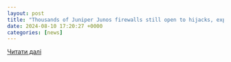 ```yaml
---
layout: post
title: "Thousands of Juniper Junos firewalls still open to hijacks, exploit code available to all"
date: 2024-08-10 17:20:27 +0000
categories: [news]
---
```


[Читати далі](https://www.msn.com/en-us/news/technology/thousands-of-juniper-junos-firewalls-still-open-to-hijacks-exploit-code-available-to-all/ar-AA1gUr3z)
